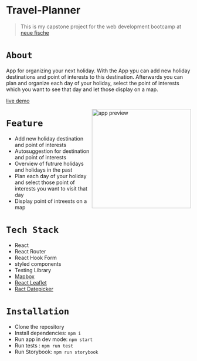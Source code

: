 # Travel-Planner

> This is my capstone project for the web development bootcamp at [neue fische](https://www.neuefische.de/weiterbildung/web-development)

# `About`

App for organizing your next holiday. With the App ypu can add new holiday destinations and point of interests to this destination. Afterwards you can plan and organize each day of your holiday, select the point of interests which you want to see that day and let those display on a map.

[live demo](https://capstone-project-liart.vercel.app/futuretrips)

<img align="right" src="./src/img/justus_massmann.gif" alt="app preview" width="270">

# `Feature`

- Add new holiday destination and point of interests
- Autosuggestion for destination and point of interests
- Overview of futrure holidays and holidays in the past
- Plan each day of your holiday and select those point of interests you want to visit that day
- Display point of intreests on a map

# `Tech Stack`

- React
- React Router
- React Hook Form
- styled components
- Testing Library
- [Mapbox](https://github.com/mapbox/mapbox-gl-js)
- [React Leaflet](https://github.com/PaulLeCam/react-leaflet)
- [Ract Datepicker](https://github.com/tomgreenwood1/react-datepicker)

# `Installation`

- Clone the repository
- Install dependencies: `npm i`
- Run app in dev mode: `npm start`
- Run tests : `npm run test`
- Run Storybook: `npm run storybook`
